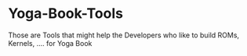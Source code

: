 # Yoga-Book-Tools
Those are Tools that might help the Developers who like to build ROMs, Kernels, .... for Yoga Book
